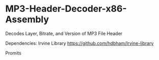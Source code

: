# MP3-Header-Decoder-x86-Assembly
Decodes Layer, Bitrate, and Version of MP3 File Header

Dependencies: Irvine Library https://github.com/hdbham/Irvine-library

Promits
